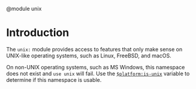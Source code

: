 <!-- toc -->

@module unix

# Introduction

The `unix:` module provides access to features that only make sense on UNIX-like
operating systems, such as Linux, FreeBSD, and macOS.

On non-UNIX operating systems, such as MS Windows, this namespace does not exist
and `use unix` will fail. Use the
[`$platform:is-unix`](platform.html#platform:is-unix) variable to determine if
this namespace is usable.
